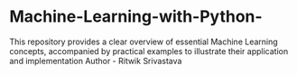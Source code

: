 # Machine-Learning-with-Python-
This repository provides a clear overview of essential Machine Learning concepts, accompanied by practical examples to illustrate their application and implementation
Author - Ritwik Srivastava

